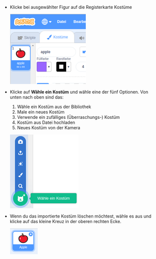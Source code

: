 - Klicke bei ausgewählter Figur auf die Registerkarte Kostüme
    
    ![Registerkarte Kostüme](images/costumes_tab.png)

- Klicke auf **Wähle ein Kostüm** und wähle eine der fünf Optionen. Von unten nach oben sind das:
    
    1. Wähle ein Kostüm aus der Bibliothek
    2. Male ein neues Kostüm
    3. Verwende ein zufälliges (Überraschungs-) Kostüm
    4. Kostüm aus Datei hochladen
    5. Neues Kostüm von der Kamera
    
    ![Funktion wählen](images/choose_location.png)

- Wenn du das importierte Kostüm löschen möchtest, wähle es aus und klicke auf das kleine Kreuz in der oberen rechten Ecke.
    
    ![Kostüm löschen](images/delete_costume.png)